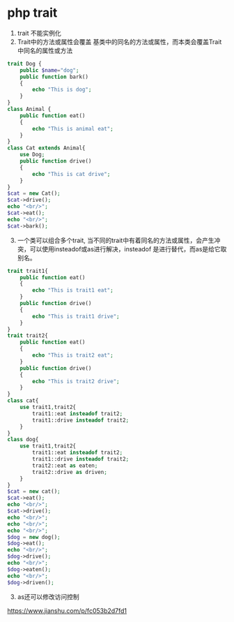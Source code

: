# php trait

1. trait 不能实例化
2. Trait中的方法或属性会覆盖 基类中的同名的方法或属性，而本类会覆盖Trait中同名的属性或方法

```php
trait Dog { 
    public $name="dog";
    public function bark()
    { 
        echo "This is dog"; 
    } 
} 
class Animal { 
    public function eat()
    { 
        echo "This is animal eat"; 
    } 
} 
class Cat extends Animal{
    use Dog;
    public function drive()
    { 
        echo "This is cat drive"; 
    } 
} 
$cat = new Cat(); 
$cat->drive(); 
echo "<br/>"; 
$cat->eat(); 
echo "<br/>"; 
$cat->bark(); 
```



3. 一个类可以组合多个trait,  当不同的trait中有着同名的方法或属性，会产生冲突，可以使用insteadof或as进行解决，insteadof 是进行替代，而as是给它取别名。

```php
trait trait1{
    public function eat()
    { 
        echo "This is trait1 eat"; 
    }
    public function drive()
    { 
        echo "This is trait1 drive"; 
    } 
} 
trait trait2{
    public function eat()
    { 
        echo "This is trait2 eat"; 
    } 
    public function drive()
    { 
        echo "This is trait2 drive"; 
    } 
} 
class cat{ 
    use trait1,trait2{ 
        trait1::eat insteadof trait2; 
        trait1::drive insteadof trait2; 
    } 
} 
class dog{ 
    use trait1,trait2{ 
        trait1::eat insteadof trait2; 
        trait1::drive insteadof trait2; 
        trait2::eat as eaten; 
        trait2::drive as driven;
    } 
} 
$cat = new cat(); 
$cat->eat(); 
echo "<br/>"; 
$cat->drive(); 
echo "<br/>"; 
echo "<br/>"; 
echo "<br/>"; 
$dog = new dog(); 
$dog->eat(); 
echo "<br/>"; 
$dog->drive(); 
echo "<br/>"; 
$dog->eaten();
echo "<br/>"; 
$dog->driven(); 
```



3. as还可以修改访问控制

https://www.jianshu.com/p/fc053b2d7fd1